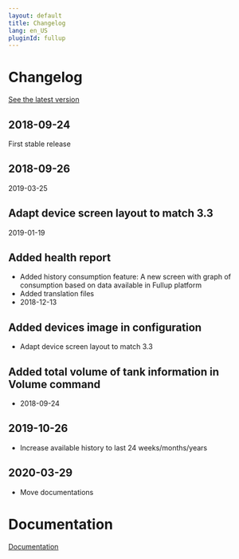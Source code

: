 ```yaml
---
layout: default
title: Changelog
lang: en_US
pluginId: fullup
---
```


# Changelog

[See the latest version](#tocAnchor-1-1-8)

## 2018-09-24

First stable release

## 2018-09-26

2019-03-25

## Adapt device screen layout to match 3.3

2019-01-19

## Added health report

- Added history consumption feature: A new screen with graph of consumption based on data available in Fullup platform
- Added translation files
- 2018-12-13

## Added devices image in configuration

- Adapt device screen layout to match 3.3

## Added total volume of tank information in Volume command

- 2018-09-24

## 2019-10-26

- Increase available history to last 24 weeks/months/years

## 2020-03-29

- Move documentations

# Documentation

[Documentation]({{site.baseurl}}/{{page.pluginId}})
